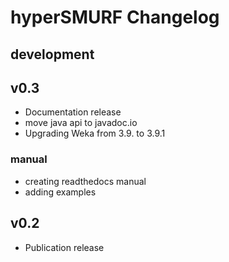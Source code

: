# hyperSMURF Changelog

## development

## v0.3

* Documentation release
* move java api to javadoc.io
* Upgrading Weka from 3.9. to 3.9.1

### manual

* creating readthedocs manual
* adding examples

## v0.2

* Publication release
